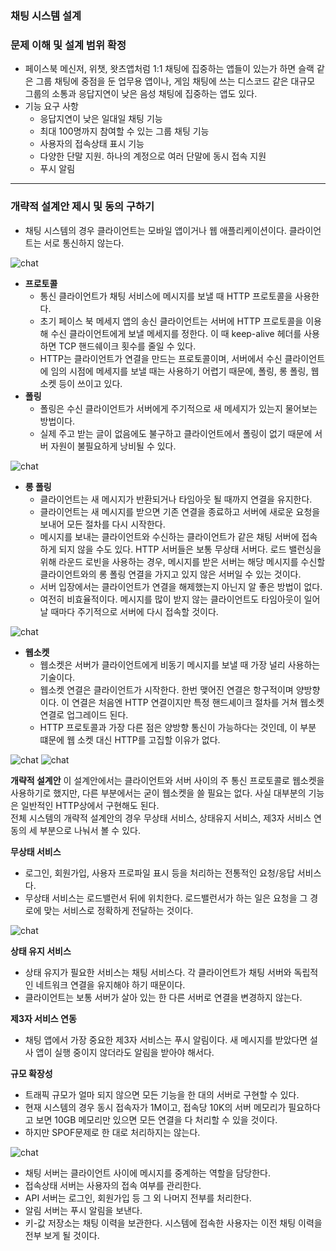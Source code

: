 ### 채팅 시스템 설계

### 문제 이해 및 설계 범위 확정
* 페이스북 메신저, 위챗, 왓츠앱처럼 1:1 채팅에 집중하는 앱들이 있는가 하면 슬랙 같은 그룹 채팅에 중점을 둔 업무용 앱이나, 게임 채팅에 쓰는 디스코드 같은 대규모 그룹의 소통과 응답지연이 낮은 음성 채팅에 집중하는 앱도 있다.
* 기능 요구 사항
  * 응답지연이 낮은 일대일 채팅 기능
  * 최대 100명까지 참여할 수 있는 그룹 채팅 기능
  * 사용자의 접속상태 표시 기능
  * 다양한 단말 지원. 하나의 계정으로 여러 단말에 동시 접속 지원
  * 푸시 알림

---

### 개략적 설계안 제시 및 동의 구하기
* 채팅 시스템의 경우 클라이언트는 모바일 앱이거나 웹 애플리케이션이다. 클라이언트는 서로 통신하지 않는다.

![chat](../../image/chat-1.png)

* **프로토콜**
  * 통신 클라이언트가 채팅 서비스에 메시지를 보낼 때 HTTP 프로토콜을 사용한다. 
  * 초기 페이스 북 메세지 앱의 송신 클라이언트는 서버에 HTTP 프로토콜을 이용해 수신 클라이언트에게 보낼 메세지를 정한다. 이 때 keep-alive 헤더를 사용하면 TCP 핸드쉐이크 횟수를 줄일 수 있다. 
  * HTTP는 클라이언트가 연결을 만드는 프로토콜이며, 서버에서 수신 클라이언트에 임의 시점에 메세지를 보낼 때는 사용하기 어렵기 때문에, 폴링, 롱 폴링, 웹소켓 등이 쓰이고 있다.
* **폴링**
  * 폴링은 수신 클라이언트가 서버에게 주기적으로 새 메세지가 있는지 물어보는 방법이다. 
  * 실제 주고 받는 글이 없음에도 불구하고 클라이언트에서 폴링이 없기 때문에 서버 자원이 불필요하게 낭비될 수 있다.

![chat](../../image/chat-2.png)

* **롱 폴링**
  * 클라이언트는 새 메시지가 반환되거나 타임아웃 될 때까지 연결을 유지한다.
  * 클라이언트는 새 메시지를 받으면 기존 연결을 종료하고 서버에 새로운 요청을 보내어 모든 절차를 다시 시작한다.
  * 메시지를 보내는 클라이언트와 수신하는 클라이언트가 같은 채팅 서버에 접속하게 되지 않을 수도 있다. HTTP 서버들은 보통 무상태 서버다. 로드 밸런싱을 위해 라운드 로빈을 사용하는 경우, 메시지를 받은 서버는 해당 메시지를 수신할 클라이언트와의 롱 폴링 연결을 가지고 있지 않은 서버일 수 있는 것이다.
  * 서버 입장에서는 클라이언트가 연결을 해제했는지 아닌지 알 좋은 방법이 없다.
  * 여전히 비효율적이다. 메시지를 많이 받지 않는 클라이언트도 타임아웃이 일어날 때마다 주기적으로 서버에 다시 접속할 것이다.

![chat](../../image/chat-3.png)

* **웹소켓**
  * 웹소켓은 서버가 클라이언트에게 비동기 메시지를 보낼 때 가장 널리 사용하는 기술이다.
  * 웹소켓 연결은 클라이언트가 시작한다. 한번 맺어진 연결은 항구적이며 양방향이다. 이 연결은 처음엔 HTTP 연결이지만 특정 핸드셰이크 절차를 거쳐 웹소켓 연결로 업그레이드 된다.
  * HTTP 프로토콜과 가장 다른 점은 양방향 통신이 가능하다는 것인데, 이 부분 떄문에 웹 소켓 대신 HTTP를 고집할 이유가 없다.

![chat](../../image/chat-4.png)
![chat](../../image/chat-5.png)

**개략적 설계안**
이 설계안에서는 클라이언트와 서버 사이의 주 통신 프로토콜로 웹소켓을 사용하기로 했지만, 다른 부분에서는 굳이 웹소켓을 쓸 필요는 없다. 사실 대부분의 기능은 일반적인 HTTP상에서 구현해도 된다.  
전체 시스템의 개략적 설계안의 경우 무상태 서비스, 상태유지 서비스, 제3자 서비스 연동의 세 부분으로 나눠서 볼 수 있다.

**무상태 서비스**  
* 로그인, 회원가입, 사용자 프로파일 표시 등을 처리하는 전통적인 요청/응답 서비스다.
* 무상태 서비스는 로드밸런서 뒤에 위치한다. 로드밸런서가 하는 일은 요청을 그 경로에 맞는 서비스로 정확하게 전달하는 것이다.

![chat](../../image/chat-6.png)  

**상태 유지 서비스**
* 상태 유지가 필요한 서비스는 채팅 서비스다. 각 클라이언트가 채팅 서버와 독립적인 네트워크 연결을 유지해야 하기 때문이다.
* 클라이언트는 보통 서버가 살아 있는 한 다른 서버로 연결을 변경하지 않는다.

**제3자 서비스 연동**
* 채팅 앱에서 가장 중요한 제3자 서비스는 푸시 알림이다. 새 메시지를 받았다면 설사 앱이 실행 중이지 않더라도 알림을 받아야 해서다.

**규모 확장성**
* 트래픽 규모가 얼마 되지 않으면 모든 기능을 한 대의 서버로 구현할 수 있다.
* 현재 시스템의 경우 동시 접속자가 1M이고, 접속당 10K의 서버 메모리가 필요하다고 보면 10GB 메모리만 있으면 모든 연결을 다 처리할 수 있을 것이다.
* 하지만 SPOF문제로 한 대로 처리하지는 않는다.

![chat](../../image/chat-7.png)  

* 채팅 서버는 클라이언트 사이에 메시지를 중계하는 역할을 담당한다.
* 접속상태 서버는 사용자의 접속 여부를 관리한다.
* API 서버는 로그인, 회원가입 등 그 외 나머지 전부를 처리한다.
* 알림 서버는 푸시 알림을 보낸다.
* 키-값 저장소는 채팅 이력을 보관한다. 시스템에 접속한 사용자는 이전 채팅 이력을 전부 보게 될 것이다.